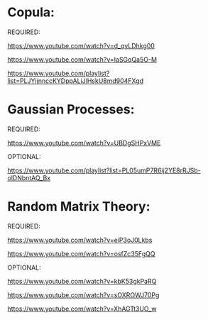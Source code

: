 # Copula:

REQUIRED:

https://www.youtube.com/watch?v=d_qvLDhkg00

https://www.youtube.com/watch?v=IaSGqQa5O-M

https://www.youtube.com/playlist?list=PLJYjjnnccKYDppALiJlHskU8md904FXgd

# Gaussian Processes:

REQUIRED:

https://www.youtube.com/watch?v=UBDgSHPxVME

OPTIONAL:

https://www.youtube.com/playlist?list=PL05umP7R6ij2YE8rRJSb-olDNbntAQ_Bx

# Random Matrix Theory:

REQUIRED:

https://www.youtube.com/watch?v=eiP3oJ0Lkbs

https://www.youtube.com/watch?v=osfZc35FgQQ

OPTIONAL:

https://www.youtube.com/watch?v=kbK53gkPaRQ

https://www.youtube.com/watch?v=sOXROWJ70Pg

https://www.youtube.com/watch?v=XhAGTt3UO_w

